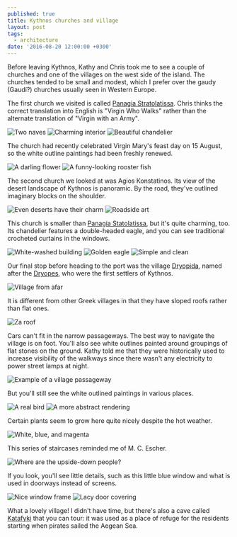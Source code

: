 ```yaml
---
published: true
title: Kythnos churches and village
layout: post
tags:
  - architecture
date: '2016-08-20 12:00:00 +0300'
---
```

Before leaving Kythnos, Kathy and Chris took me to see a couple of churches and one of the villages on the west side of the island. The churches tended to be small and modest, which I prefer over the gaudy (Gaudí?) churches usually seen in Western Europe.

<!--more-->

The first church we visited is called [Panagia Stratolatissa][stratolatissa]. Chris thinks the correct translation into English is "Virgin Who Walks" rather than the alternate translation of "Virgin with an Army".

![Two naves]({{site.baseurl}}/images/2016/08/20/kythnos-churches-and-village/stratolatissa-naves.jpeg)
![Charming interior]({{site.baseurl}}/images/2016/08/20/kythnos-churches-and-village/stratolatissa-interior.jpeg)
![Beautiful chandelier]({{site.baseurl}}/images/2016/08/20/kythnos-churches-and-village/stratolatissa-chandelier.jpeg)

The church had recently celebrated Virgin Mary's feast day on 15 August, so the white outline paintings had been freshly renewed.

![A darling flower]({{site.baseurl}}/images/2016/08/20/kythnos-churches-and-village/stratolatissa-flower.jpeg)
![A funny-looking rooster fish]({{site.baseurl}}/images/2016/08/20/kythnos-churches-and-village/stratolatissa-roosterfish.jpeg)

The second church we looked at was Agios Konstatinos. Its view of the desert landscape of Kythnos is panoramic. By the road, they've outlined imaginary blocks on the shoulder.

![Even deserts have their charm]({{site.baseurl}}/images/2016/08/20/kythnos-churches-and-village/konstatinos-view.jpeg)
![Roadside art]({{site.baseurl}}/images/2016/08/20/kythnos-churches-and-village/konstatinos-road.jpeg)

This church is smaller than [Panagia Statolatissa][stratolatissa], but it's quite charming, too. Its chandelier features a double-headed eagle, and you can see traditional crocheted curtains in the windows.

![White-washed building]({{site.baseurl}}/images/2016/08/20/kythnos-churches-and-village/konstantinos-entrance.jpeg)
![Golden eagle]({{site.baseurl}}/images/2016/08/20/kythnos-churches-and-village/konstantinos-chandelier.jpeg)
![Simple and clean]({{site.baseurl}}/images/2016/08/20/kythnos-churches-and-village/konstantinos-curtain.jpeg)

Our final stop before heading to the port was the village [Dryopida][dryopida], named after the [Dryopes](https://en.wikipedia.org/wiki/Dryopes), who were the first settlers of Kythnos.

![Village from afar]({{site.baseurl}}/images/2016/08/20/kythnos-churches-and-village/dryopida-afar.jpeg)

It is different from other Greek villages in that they have sloped roofs rather than flat ones.

![Za roof]({{site.baseurl}}/images/2016/08/20/kythnos-churches-and-village/dryopida-roof.jpeg)

Cars can't fit in the narrow passageways. The best way to navigate the village is on foot. You'll also see white outlines painted around groupings of flat stones on the ground. Kathy told me that they were historically used to increase visibility of the walkways since there wasn't any electricity to power street lamps at night.

![Example of a village passageway]({{site.baseurl}}/images/2016/08/20/kythnos-churches-and-village/dryopida-passage.jpeg)

But you'll still see the white outlined paintings in various places.

![A real bird]({{site.baseurl}}/images/2016/08/20/kythnos-churches-and-village/dryopida-paintbird.jpeg)
![A more abstract rendering]({{site.baseurl}}/images/2016/08/20/kythnos-churches-and-village/dryopida-paintabstract.jpeg)

Certain plants seem to grow here quite nicely despite the hot weather.

![White, blue, and magenta]({{site.baseurl}}/images/2016/08/20/kythnos-churches-and-village/dryopida-flowers.jpeg)

This series of staircases reminded me of M. C. Escher.

![Where are the upside-down people?]({{site.baseurl}}/images/2016/08/20/kythnos-churches-and-village/dryopida-escher.jpeg)

If you look, you'll see little details, such as this little blue window and what is used in doorways instead of screens.

![Nice window frame]({{site.baseurl}}/images/2016/08/20/kythnos-churches-and-village/dryopida-window.jpeg)
![Lacy door covering]({{site.baseurl}}/images/2016/08/20/kythnos-churches-and-village/dryopida-doorlace.jpeg)

What a lovely village! I didn't have time, but there's also a cave called [Katafyki](http://www.kythnos.net/caves.php) that you can tour: it was used as a place of refuge for the residents starting when pirates sailed the Aegean Sea.

[cs]: https://www.couchsurfing.com
[dryopida]: https://en.wikipedia.org/wiki/Dryopida
[stratolatissa]: http://www.aegeanislands.gr/islands/churches-kithnos/strathlatisa.html
